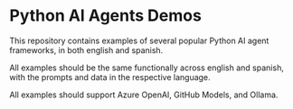 # Python AI Agents Demos

This repository contains examples of several popular Python AI agent frameworks,
in both english and spanish.

All examples should be the same functionally across english and spanish,
with the prompts and data in the respective language.

All examples should support Azure OpenAI, GitHub Models, and Ollama.
